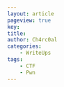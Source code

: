```yaml
---
layout: article
pageview: true
key: 
title: 
author: Ch4rc0al
categories: 
    - WriteUps
tags: 
    - CTF
    - Pwn
---
```


